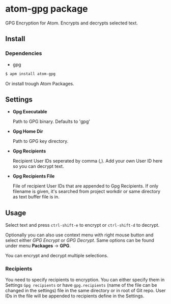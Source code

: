 # atom-gpg package

GPG Encryption for Atom. Encrypts and decrypts selected text.

## Install

### Dependencies

  - gpg

```bash
$ apm install atom-gpg
```

Or install trough Atom Packages.

## Settings

  - **Gpg Executable**

    Path to GPG binary. Defaults to 'gpg'

  - **Gpg Home Dir**

    Path to GPG key directory.

  - **Gpg Recipients**

    Recipient User IDs seperated by comma (,). Add your own User ID here so you can decrypt text.

  - **Gpg Recipients File**

    File of recipient User IDs that are appended to Gpg Recipients. If only filename is given, it's searched from project workdir or same directory as text buffer file is in.

## Usage

Select text and press ```ctrl-shift-e``` to encrypt or ```ctrl-shift-d``` to decrypt.

Optionally you can also use context menu with right mouse button and select either _GPG Encrypt_ or
_GPG Decrypt_. Same options can be found under menu __Packages__ -> __GPG__.

You can encrypt and decrypt multiple selections.

### Recipients

You need to specify recipients to encryption. You can either specify them in Settings `Gpg recipients` or have `gpg.recipients` (name of the file can be changed in the settings) file in the same directory or in root of Git repo. User IDs in the file will be appended to recipients define in the Settings.
